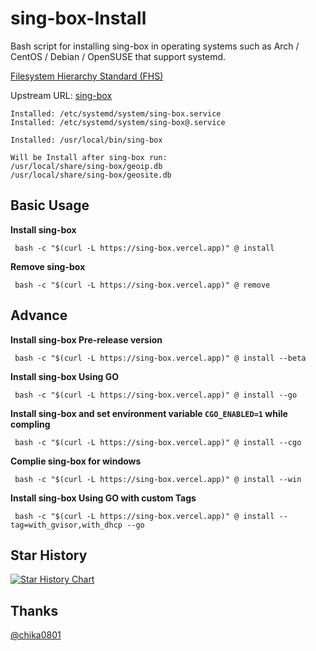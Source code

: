 # sing-box-Install

Bash script for installing sing-box in operating systems such as Arch / CentOS / Debian / OpenSUSE that support systemd.

[Filesystem Hierarchy Standard (FHS)](https://en.wikipedia.org/wiki/Filesystem_Hierarchy_Standard) 

Upstream URL: 
[sing-box](https://github.com/SagerNet/sing-box/) 

```
Installed: /etc/systemd/system/sing-box.service
Installed: /etc/systemd/system/sing-box@.service

Installed: /usr/local/bin/sing-box
```
```
Will be Install after sing-box run:
/usr/local/share/sing-box/geoip.db
/usr/local/share/sing-box/geosite.db
```

## Basic Usage

**Install sing-box**

```
 bash -c "$(curl -L https://sing-box.vercel.app)" @ install
```

**Remove sing-box**

```
 bash -c "$(curl -L https://sing-box.vercel.app)" @ remove
```
## Advance

**Install sing-box Pre-release version**

```
 bash -c "$(curl -L https://sing-box.vercel.app)" @ install --beta
```

**Install sing-box Using GO**

```
 bash -c "$(curl -L https://sing-box.vercel.app)" @ install --go
```

**Install sing-box and set environment variable `CGO_ENABLED=1` while compling**

```
 bash -c "$(curl -L https://sing-box.vercel.app)" @ install --cgo
```

**Complie sing-box for windows**

```
 bash -c "$(curl -L https://sing-box.vercel.app)" @ install --win
```

**Install sing-box Using GO with custom Tags**

```
 bash -c "$(curl -L https://sing-box.vercel.app)" @ install --tag=with_gvisor,with_dhcp --go
```

## Star History

[![Star History Chart](https://api.star-history.com/svg?repos=KoinuDayo/sing-box-Install&type=Timeline)](https://star-history.com/#KoinuDayo/sing-box-Install&Timeline)

## Thanks
[@chika0801](https://github.com/chika0801)